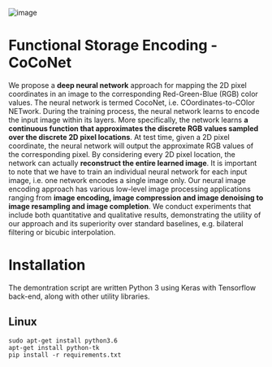 ![image](https://github.com/paubric/python-fuse-coconet/blob/master/fig1.png)

# Functional Storage Encoding - CoCoNet

We propose a __deep neural network__ approach for mapping the 2D pixel coordinates in an image to the corresponding Red-Green-Blue (RGB) color values. The neural network is termed CocoNet, i.e. COordinates-to-COlor NETwork. During the training process, the neural network learns to encode the input image within its layers. More specifically, the network learns __a continuous function that approximates the discrete RGB values sampled over the discrete 2D pixel locations__. At test time, given a 2D pixel coordinate, the neural network will output the approximate RGB values of the corresponding pixel. By considering every 2D pixel location, the network can actually __reconstruct the entire learned image__. It is important to note that we have to train an individual neural network for each input image, i.e. one network encodes a single image only. Our neural image encoding approach has various low-level image processing applications ranging from __image encoding, image compression and image denoising to image resampling and image completion__. We conduct experiments that include both quantitative and qualitative results, demonstrating the utility of our approach and its superiority over standard baselines, e.g. bilateral filtering or bicubic interpolation.

# Installation

The demontration script are written Python 3 using Keras with Tensorflow back-end, along with other utility libraries. 

## Linux
```
sudo apt-get install python3.6
apt-get install python-tk
pip install -r requirements.txt
```
